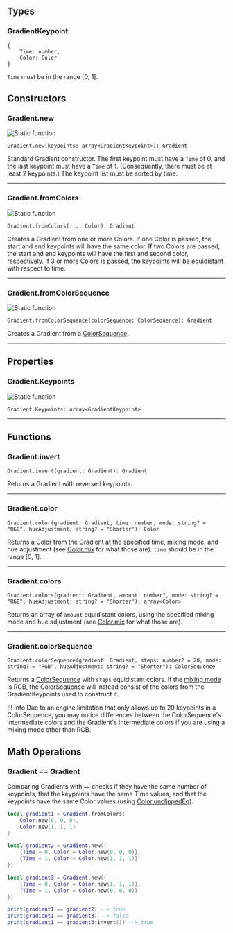## Types

### GradientKeypoint

```
{
    Time: number,
    Color: Color
}
```

`Time` must be in the range [0, 1].

## Constructors

### Gradient.new

<img src="https://img.shields.io/badge/-static-blue" alt="Static function" />

```
Gradient.new(keypoints: array<GradientKeypoint>): Gradient
```

Standard Gradient constructor. The first keypoint must have a `Time` of 0, and the last keypoint must have a `Time` of 1. (Consequently, there must be at least 2 keypoints.) The keypoint list must be sorted by time.

---

### Gradient.fromColors

<img src="https://img.shields.io/badge/-static-blue" alt="Static function" />

```
Gradient.fromColors(...: Color): Gradient
```

Creates a Gradient from one or more Colors. If one Color is passed, the start and end keypoints will have the same color. If two Colors are passed, the start and end keypoints will have the first and second color, respectively. If 3 or more Colors is passed, the keypoints will be equidistant with respect to time.

---

### Gradient.fromColorSequence

<img src="https://img.shields.io/badge/-static-blue" alt="Static function" />

```
Gradient.fromColorSequence(colorSequence: ColorSequence): Gradient
```

Creates a Gradient from a [ColorSequence](https://developer.roblox.com/en-us/api-reference/datatype/ColorSequence).

---

## Properties

### Gradient.Keypoints

<img src="https://img.shields.io/badge/-read--only-blue" alt="Static function" />

```
Gradient.Keypoints: array<GradientKeypoint>
```

---

## Functions

### Gradient.invert

```
Gradient.invert(gradient: Gradient): Gradient
```

Returns a Gradient with reversed keypoints.

---

### Gradient.color

```
Gradient.color(gradient: Gradient, time: number, mode: string? = "RGB", hueAdjustment: string? = "Shorter"): Color
```

Returns a Color from the Gradient at the specified time, mixing mode, and hue adjustment (see [Color.mix](../color/#colormix) for what those are). `time` should be in the range [0, 1].

---

### Gradient.colors

```
Gradient.colors(gradient: Gradient, amount: number?, mode: string? = "RGB", hueAdjustment: string? = "Shorter"): array<Color>
```

Returns an array of `amount` equidistant colors, using the specified mixing mode and hue adjustment (see [Color.mix](../color/#colormix) for what those are).

---

### Gradient.colorSequence

```
Gradient.colorSequence(gradient: Gradient, steps: number? = 20, mode: string? = "RGB", hueAdjustment: string? = "Shorter"): ColorSequence
```

Returns a [ColorSequence](https://developer.roblox.com/en-us/api-reference/datatype/ColorSequence) with `steps` equidistant colors. If the [mixing mode](../color/#colormix) is RGB, the ColorSequence will instead consist of the colors from the GradientKeypoints used to construct it.

!!! info
    Due to an engine limitation that only allows up to 20 keypoints in a ColorSequence, you may notice differences between the ColorSequence's intermediate colors and the Gradient's intermediate colors if you are using a mixing mode other than RGB.

## Math Operations

### Gradient == Gradient

Comparing Gradients with `==` checks if they have the same number of keypoints, that the keypoints have the same Time values, and that the keypoints have the same Color values (using [Color.unclippedEq](../color/#colorunclippedeq)).

```lua
local gradient1 = Gradient.fromColors(
    Color.new(0, 0, 0),
    Color.new(1, 1, 1)
)

local gradient2 = Gradient.new({
    {Time = 0, Color = Color.new(0, 0, 0)},
    {Time = 1, Color = Color.new(1, 1, 1)}
})

local gradient3 = Gradient.new({
    {Time = 0, Color = Color.new(1, 1, 1)},
    {Time = 1, Color = Color.new(0, 0, 0)}
}) 

print(gradient1 == gradient2) --> true
print(gradient1 == gradient3) --> false
print(gradient1 == gradient3:invert()) --> true
```